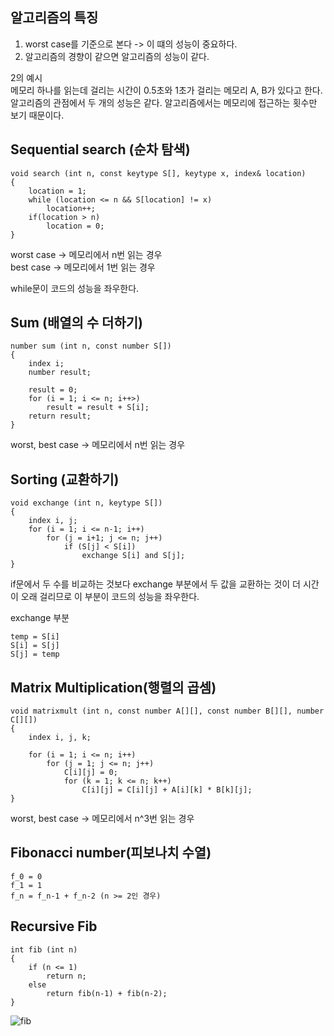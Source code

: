 ## 알고리즘의 특징

1. worst case를 기준으로 본다 -> 이 떄의 성능이 중요하다.
2. 알고리즘의 경향이 같으면 알고리즘의 성능이 같다.

2의 예시<br/>
메모리 하나를 읽는데 걸리는 시간이 0.5초와 1초가 걸리는 메모리 A, B가 있다고 한다.<br/>
알고리즘의 관점에서 두 개의 성능은 같다. 알고리즘에서는 메모리에 접근하는 횟수만 보기 때문이다.

## Sequential search (순차 탐색)

```
void search (int n, const keytype S[], keytype x, index& location)
{
    location = 1;
    while (location <= n && S[location] != x)
        location++;
    if(location > n)
        location = 0;
}
```

worst case -> 메모리에서 n번 읽는 경우<br/>
best case -> 메모리에서 1번 읽는 경우

while문이 코드의 성능을 좌우한다.

## Sum (배열의 수 더하기)

```
number sum (int n, const number S[])
{
    index i;
    number result;

    result = 0;
    for (i = 1; i <= n; i++>)
        result = result + S[i];
    return result;
}
```

worst, best case -> 메모리에서 n번 읽는 경우

## Sorting (교환하기)

```
void exchange (int n, keytype S[])
{
    index i, j;
    for (i = 1; i <= n-1; i++)
        for (j = i+1; j <= n; j++)
            if (S[j] < S[i])
                exchange S[i] and S[j];
}
```

if문에서 두 수를 비교하는 것보다 exchange 부분에서 두 값을 교환하는 것이 더 시간이 오래 걸리므로 이 부분이 코드의 성능을 좌우한다.

exchange 부분<br/>

```
temp = S[i]
S[i] = S[j]
S[j] = temp
```

## Matrix Multiplication(행렬의 곱셈)

```
void matrixmult (int n, const number A[][], const number B[][], number C[][])
{
    index i, j, k;

    for (i = 1; i <= n; i++)
        for (j = 1; j <= n; j++)
            C[i][j] = 0;
            for (k = 1; k <= n; k++)
                C[i][j] = C[i][j] + A[i][k] * B[k][j];
}
```

worst, best case -> 메모리에서 n^3번 읽는 경우

## Fibonacci number(피보나치 수열)

```
f_0 = 0
f_1 = 1
f_n = f_n-1 + f_n-2 (n >= 2인 경우)
```

## Recursive Fib

```
int fib (int n)
{
    if (n <= 1)
        return n;
    else
        return fib(n-1) + fib(n-2);
}
```

![fib](./Users/nakyongryul/Documents/fib)
